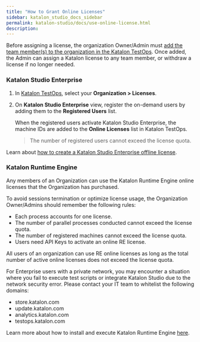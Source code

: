 ```yaml
---
title: "How to Grant Online Licenses"
sidebar: katalon_studio_docs_sidebar
permalink: katalon-studio/docs/use-online-license.html
description:
---
```


Before assigning a license, the organization Owner/Admin must [add the team member(s) to the organization in the Katalon TestOps](https://docs.katalon.com/katalon-analytics/docs/user-management.html#user-related-permissions). Once added, the Admin can assign a Katalon license to any team member, or withdraw a license if no longer needed.

### Katalon Studio Enterprise

1. In [Katalon TestOps](https://analytics.katalon.com/home), select your **Organization > Licenses**.
2. On **Katalon Studio Enterprise** view, register the on-demand users by adding them to the **Registered Users** list.

   When the registered users activate Katalon Studio Enterprise, the machine IDs are added to the **Online Licenses** list in Katalon TestOps.

   > The number of registered users cannot exceed the license quota.

Learn about [how to create a Katalon Studio Enterprise offline license](https://docs.katalon.com/katalon-studio/docs/how-to-create-kse-offline-license.html).

### Katalon Runtime Engine

Any members of an Organization can use the Katalon Runtime Engine online licenses that the Organization has purchased.

To avoid sessions termination or optimize license usage, the Organization Owner/Admins should remember the following rules:

* Each process accounts for one license.
* The number of parallel processes conducted cannot exceed the license quota.
* The number of registered machines cannot exceed the license quota.
* Users need API Keys to activate an online RE license.

All users of an organization can use RE online licenses as long as the total number of active online licenses does not exceed the license quota.

For Enterprise users with a private network, you may encounter a situation where you fail to execute test scripts or integrate Katalon Studio due to the network security error. Please contact your IT team to whitelist the following domains:

* store.katalon.com
* update.katalon.com
* analytics.katalon.com
* testops.katalon.com

Learn more about how to install and execute Katalon Runtime Engine [here](https://docs.katalon.com/katalon-studio/docs/install-RE.html).
